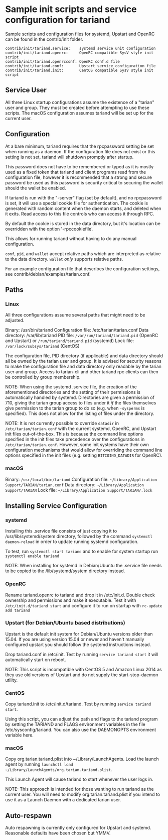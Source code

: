 Sample init scripts and service configuration for tariand
==========================================================

Sample scripts and configuration files for systemd, Upstart and OpenRC
can be found in the contrib/init folder.

    contrib/init/tariand.service:    systemd service unit configuration
    contrib/init/tariand.openrc:     OpenRC compatible SysV style init script
    contrib/init/tariand.openrcconf: OpenRC conf.d file
    contrib/init/tariand.conf:       Upstart service configuration file
    contrib/init/tariand.init:       CentOS compatible SysV style init script

Service User
---------------------------------

All three Linux startup configurations assume the existence of a "tarian" user
and group.  They must be created before attempting to use these scripts.
The macOS configuration assumes tariand will be set up for the current user.

Configuration
---------------------------------

At a bare minimum, tariand requires that the rpcpassword setting be set
when running as a daemon.  If the configuration file does not exist or this
setting is not set, tariand will shutdown promptly after startup.

This password does not have to be remembered or typed as it is mostly used
as a fixed token that tariand and client programs read from the configuration
file, however it is recommended that a strong and secure password be used
as this password is security critical to securing the wallet should the
wallet be enabled.

If tariand is run with the "-server" flag (set by default), and no rpcpassword is set,
it will use a special cookie file for authentication. The cookie is generated with random
content when the daemon starts, and deleted when it exits. Read access to this file
controls who can access it through RPC.

By default the cookie is stored in the data directory, but it's location can be overridden
with the option '-rpccookiefile'.

This allows for running tariand without having to do any manual configuration.

`conf`, `pid`, and `wallet` accept relative paths which are interpreted as
relative to the data directory. `wallet` *only* supports relative paths.

For an example configuration file that describes the configuration settings,
see contrib/debian/examples/tarian.conf.

Paths
---------------------------------

### Linux

All three configurations assume several paths that might need to be adjusted.

Binary:              /usr/bin/tariand
Configuration file:  /etc/tarian/tarian.conf
Data directory:      /var/lib/tariand
PID file:            `/var/run/tariand/tariand.pid` (OpenRC and Upstart) or `/run/tariand/tariand.pid` (systemd)
Lock file:           `/var/lock/subsys/tariand` (CentOS)

The configuration file, PID directory (if applicable) and data directory
should all be owned by the tarian user and group.  It is advised for security
reasons to make the configuration file and data directory only readable by the
tarian user and group.  Access to tarian-cli and other tariand rpc clients
can then be controlled by group membership.

NOTE: When using the systemd .service file, the creation of the aforementioned
directories and the setting of their permissions is automatically handled by
systemd. Directories are given a permission of 710, giving the tarian group
access to files under it _if_ the files themselves give permission to the
tarian group to do so (e.g. when `-sysperms` is specified). This does not allow
for the listing of files under the directory.

NOTE: It is not currently possible to override `datadir` in
`/etc/tarian/tarian.conf` with the current systemd, OpenRC, and Upstart init
files out-of-the-box. This is because the command line options specified in the
init files take precedence over the configurations in
`/etc/tarian/tarian.conf`. However, some init systems have their own
configuration mechanisms that would allow for overriding the command line
options specified in the init files (e.g. setting `BITCOIND_DATADIR` for
OpenRC).

### macOS

Binary:              `/usr/local/bin/tariand`
Configuration file:  `~/Library/Application Support/TARIAN/tarian.conf`
Data directory:      `~/Library/Application Support/TARIAN`
Lock file:           `~/Library/Application Support/TARIAN/.lock`

Installing Service Configuration
-----------------------------------

### systemd

Installing this .service file consists of just copying it to
/usr/lib/systemd/system directory, followed by the command
`systemctl daemon-reload` in order to update running systemd configuration.

To test, run `systemctl start tariand` and to enable for system startup run
`systemctl enable tariand`

NOTE: When installing for systemd in Debian/Ubuntu the .service file needs to be copied to the /lib/systemd/system directory instead.

### OpenRC

Rename tariand.openrc to tariand and drop it in /etc/init.d.  Double
check ownership and permissions and make it executable.  Test it with
`/etc/init.d/tariand start` and configure it to run on startup with
`rc-update add tariand`

### Upstart (for Debian/Ubuntu based distributions)

Upstart is the default init system for Debian/Ubuntu versions older than 15.04. If you are using version 15.04 or newer and haven't manually configured upstart you should follow the systemd instructions instead.

Drop tariand.conf in /etc/init.  Test by running `service tariand start`
it will automatically start on reboot.

NOTE: This script is incompatible with CentOS 5 and Amazon Linux 2014 as they
use old versions of Upstart and do not supply the start-stop-daemon utility.

### CentOS

Copy tariand.init to /etc/init.d/tariand. Test by running `service tariand start`.

Using this script, you can adjust the path and flags to the tariand program by
setting the TARIAND and FLAGS environment variables in the file
/etc/sysconfig/tariand. You can also use the DAEMONOPTS environment variable here.

### macOS

Copy org.tarian.tariand.plist into ~/Library/LaunchAgents. Load the launch agent by
running `launchctl load ~/Library/LaunchAgents/org.tarian.tariand.plist`.

This Launch Agent will cause tariand to start whenever the user logs in.

NOTE: This approach is intended for those wanting to run tariand as the current user.
You will need to modify org.tarian.tariand.plist if you intend to use it as a
Launch Daemon with a dedicated tarian user.

Auto-respawn
-----------------------------------

Auto respawning is currently only configured for Upstart and systemd.
Reasonable defaults have been chosen but YMMV.

